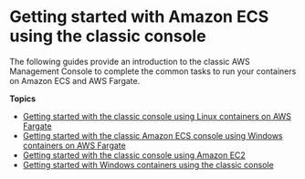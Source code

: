 # Getting started with Amazon ECS using the classic console<a name="getting-started-console"></a>

The following guides provide an introduction to the classic AWS Management Console to complete the common tasks to run your containers on Amazon ECS and AWS Fargate\.

**Topics**
+ [Getting started with the classic console using Linux containers on AWS Fargate](getting-started-fargate-classic-console.md)
+ [Getting started with the classic Amazon ECS console using Windows containers on AWS Fargate](Windows_fargate-getting_started-classic-console.md)
+ [Getting started with the classic console using Amazon EC2](getting-started-ecs-ec2.md)
+ [Getting started with Windows containers using the classic console](ECS_Windows_getting_started.md)